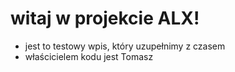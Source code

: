 # witaj w projekcie ALX!
- jest to testowy wpis, który uzupełnimy z czasem
- właścicielem kodu jest Tomasz
